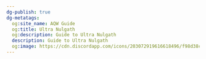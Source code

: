 ```yaml
---
dg-publish: true
dg-metatags:
  og:site_name: AQW Guide
  og:title: Ultra Nulgath
  og:description: Guide to Ultra Nulgath
  description: Guide to Ultra Nulgath
  og:image: https://cdn.discordapp.com/icons/203072919616618496/f98d38c50b06972678eaaa1aa2c0cedf.png
---
```

